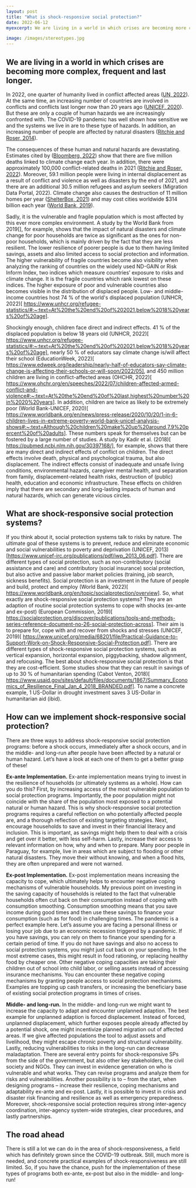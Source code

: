 ```yaml
---
layout: post
title: "What is shock-responsive social protection?"
date: 2022-06-12
myexcerpt: We are living in a world in which crises are becoming more complex, frequent and last longer. Sadly, it is the vulnerable and fragile population which is most affected by this ever more complex environment. What are shock-responsive social protection systems? While social protection systems are risk-oriented by nature, shock-responsive social protection programs go one step further and take a risk and vulnerability perspective. They try to address potentially destructive human and natural hazards before, immediately after, and in the long-run after a particular shock hit. There is still a lot we can do in the area of shock-responsiveness, a field which has definitely grown since the COVID-19 outbreak.

image: /images/stereotypes.jpg
---
```


## We are living in a world in which crises are becoming more complex, frequent and last longer.

In 2022, one quarter of humanity lived in conflict affected areas ([UN, 2022](https://press.un.org/en/2022/sgsm21216.doc.htm)). At the same time, an increasing number of countries are involved in conflicts and conflicts last longer now than 20 years ago ([UNICEF, 2020](https://www.unicef.org/wash/water-scarcity#:~:text=Key%20facts,by%20as%20early%20as%202025)). But these are only a couple of human hazards we are increasingly confronted with. The COVID-19 pandemic has well shown how sensitive we and the systems we live in are to these type of hazards. In addition, an increasing number of people are affected by natural disasters ([Ritchie and Roser, 2014](https://ourworldindata.org/natural-disasters)). 

The consequences of these human and natural hazards are devastating. Estimates cited by ([Bloomberg, 2022](https://www.bloomberg.com/news/articles/2021-07-07/climate-change-linked-to-5-million-deaths-a-year-new-study-shows?leadSource=uverify%20wall)) show that there are five million deaths linked to climate change each year. In addition, there were approximately 100,000 conflict-related deaths in 2021 ([Ritchie and Roser, 2022](https://ourworldindata.org/war-and-peace)). Moreover, 59.1 million people were living in internal displacement as a result of conflict and violence as well as disasters by the end of 2021, and there are an additional 30.5 million refugees and asylum seekers (Migration Data Portal, 2022). Climate change also causes the destruction of 11 million homes per year ([ShelterBox, 2021](https://reliefweb.int/report/world/climate-crisis-destroy-167-million-homes-next-20-years#:~:text=If%20we%20continue%20to%20see,US%20wiped%20off%20the%20planet)) and may cost cities worldwide $314 billion each year ([World Bank, 2019]( https://www.worldbank.org/en/events/2019/03/18/social-protection-and-jobs-core-courses-2019)).

Sadly, it is the vulnerable and fragile population which is most affected by this ever more complex environment. A study by the World Bank from 2019[], for example, shows that the impact of natural disasters and climate change for poor households are twice as significant as the ones for non-poor households, which is mainly driven by the fact that they are less resilient. The lower resilience of poorer people is due to them having limited savings, assets and also limited access to social protection and information. The higher vulnerability of fragile countries become also visibility when analyzing the ranking of countries on the widely used ND-GAIN or Risk Inform Index, two indices which measure countries’ exposure to risks and climate change. It is the fragile countries which rank lowest on these indices. The higher exposure of poor and vulnerable countries also becomes visible in the distribution of displaced people. Low- and middle-income countries host 74 % of the world's displaced population (UNHCR, 2022)[ https://www.unhcr.org/refugee-statistics/#:~:text=At%20the%20end%20of%202021,below%2018%20years%20of%20age].

Shockingly enough, children face direct and indirect effects. 41 % of the displaced population is below 18 years old (UNHCR, 2022)[ https://www.unhcr.org/refugee-statistics/#:~:text=At%20the%20end%20of%202021,below%2018%20years%20of%20age], nearly 50 % of educators say climate change is/will affect their school (EducationWeek, 2022)[ https://www.edweek.org/leadership/nearly-half-of-educators-say-climate-change-is-affecting-their-schools-or-will-soon/2022/05], and 450 million children are living in conflict-affected areas (OHCHR, 2022)[ https://www.ohchr.org/en/speeches/2022/07/children-affected-armed-conflict-and-violence#:~:text=At%20the%20end%20of%20last,highest%20number%20in%2020%20years]. In addition, children are twice as likely to be extremely poor (World Bank-UNICEF, 2020)[ https://www.worldbank.org/en/news/press-release/2020/10/20/1-in-6-children-lives-in-extreme-poverty-world-bank-unicef-analysis-shows#:~:text=Although%20children%20make%20up%20around,7.9%20percent%20of%20adults]. These numbers speak for themselves but can be fostered by a large number of studies. A study by Kadir et al. (2018)[ https://pubmed.ncbi.nlm.nih.gov/30397168/], for example, shows that there are many direct and indirect effects of conflict on children. The direct effects involve death, physical and psychological trauma, but also displacement. The indirect effects consist of inadequate and unsafe living conditions, environmental hazards, caregiver mental health, and separation from family, displacement-related health risks, destruction of (public) health, education and economic infrastructure. These effects on children imply that there are secondary and long-lasting impacts of human and natural hazards, which can generate vicious circles. 

## What are shock-responsive social protection systems? 
If you think about it, social protection systems talk to risks by nature. The ultimate goal of these systems is to prevent, reduce and eliminate economic and social vulnerabilities to poverty and deprivation (UNICEF, 2013)[https://www.unicef-irc.org/publications/pdf/iwp_2013_06.pdf]. There are different types of social protection, such as non-contributory (social assistance and care) and contributory (social insurance) social protection, but also active and passive labor market policies (training, job search, sickness benefits). Social protection is an investment in the future of people and build, protect and employ (World Bank, 2022)[ https://www.worldbank.org/en/topic/socialprotection/overview]. 
So, what exactly are shock-responsive social protection systems? They are an adaption of routine social protection systems to cope with shocks (ex-ante and ex-post) (European Commission, 2019)[ https://socialprotection.org/discover/publications/tools-and-methods-series-reference-document-no-26-social-protection-across]. Their aim is to prepare for, cope with and recover from shocks and stresses (UNICEF, 2019)[ https://www.unicef.org/media/68201/file/Practical-Guidance-to-Support-Work-on-Shock-Responsive-Social-Protection.pdf]. There are different types of shock-responsive social protection systems, such as vertical expansion, horizontal expansion, piggybacking, shadow alignment, and refocusing. The best about shock-responsive social protection is that they are cost-efficient. Some studies show that they can result in savings of up to 30 % of humanitarian spending (Cabot Venton, 2018)[ https://www.usaid.gov/sites/default/files/documents/1867/Summary_Economics_of_Resilience_Final_Jan_4_2018_BRANDED.pdf]. To name a concrete example, 1 US-Dollar in drought investment saves 3 US-Dollar in humanitarian aid (ibid). 

## How can we implement shock-responsive social protection? 
There are three ways to address shock-responsive social protection programs: before a shock occurs, immediately after a shock occurs, and in the middle- and long-run after people have been affected by a natural or human hazard. Let’s have a look at each one of them to get a better grasp of these! 

**Ex-ante Implementation.** Ex-ante implementation means trying to invest in the resilience of households (or ultimately systems as a whole). How can you do this? First, by increasing access of the most vulnerable population to social protection programs. Importantly, the poor population might not coincide with the share of the population most exposed to a potential natural or human hazard. This is why shock-responsive social protection programs requires a careful reflection on who potentially affected people are, and a thorough reflection of existing targeting strategies. Next, encourage households to save and invest in their financial literacy and inclusion. This is important, as savings might help them to deal with a crisis and get over it better, with less self-harm. Lastly, increase their access to relevant information on how, why and when to prepare. Many poor people in Paraguay, for example, live in areas which are subject to flooding or other natural disasters. They move their without knowing, and when a flood hits, they are often unprepared and were not warned.

**Ex-post Implementation.** Ex-post implementation means increasing the capacity to cope, which ultimately helps to encounter negative coping mechanisms of vulnerable households. My previous point on investing in the saving capacity of households is related to the fact that vulnerable households often cut back on their consumption instead of coping with consumption smoothing. Consumption smoothing means that you save income during good times and then use these savings to finance your consumption (such as for food) in challenging times. The pandemic is a perfect example here. Let’s assume you are facing a personal illness or losing your job due to an economic recession triggered by a pandemic. If you have savings, you can rely on them to finance your spending for a certain period of time. If you do not have savings and also no access to social protection systems, you might just cut back on your spending. In the most extreme cases, this might result in food rationing, or replacing healthy food by cheaper one. Other negative coping capacities are taking their children out of school into child labor, or selling assets instead of accessing insurance mechanisms. You can encounter these negative coping mechanisms by granting people access to social protection mechanisms. Examples are topping up cash transfers, or increasing the beneficiary base of existing social protection programs in times of crises. 

**Middle- and long-run.** In the middle- and long-run we might want to increase the capacity to adapt and encounter unplanned adaption. The best example for unplanned adaption is forced displacement. Instead of forced, unplanned displacement, which further exposes people already affected by a potential shock, one might incentivize planned migration out of affected areas. If we give affected populations the tool to adjust assets and livelihood, they might escape chronic poverty and structural vulnerability. Lastly, reducing vulnerabilities to risks in the long-run can decrease maladaptation. 
There are several entry points for shock-responsive SPs from the side of the government, but also other key stakeholders, the civil society and NGOs. They can invest in evidence generation on who is vulnerable and what works. They can revise programs and analyze them for risks and vulnerabilities. Another possibility is to – from the start, when designing programs – increase their resilience, coping mechanisms and adaptability ex-ante and ex-post. Lastly, it is possible to invest in crisis and disaster risk financing and resilience as well as emergency preparedness. Moreover, shock-responsive social protection requires strong inter-agency coordination, inter-agency system-wide strategies, clear procedures, and lastly partnerships. 

## The road ahead
There is still a lot we can do in the area of shock-responsiveness, a field which has definitely grown since the COVID-19 outbreak. Still, much more is needed, and concrete practical examples of shock-responsiveness are still limited. So, if you have the chance, push for the implementation of these types of programs both ex-ante, ex-post but also in the middle- and long-run!   

